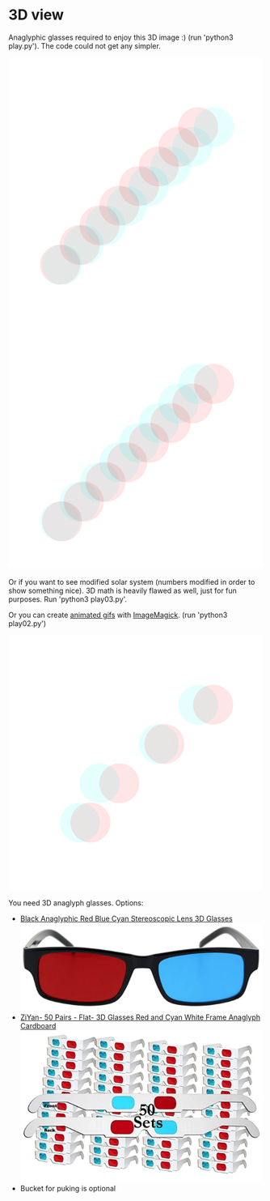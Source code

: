 # 3D view

Anaglyphic glasses required to enjoy this 3D image :) (run 'python3 play.py'). The code could not get any simpler.

![Whoa 1](./pics/Whoa.png)
![Whoa 2](./pics/Whoa02.png)

Or if you want to see modified solar system (numbers modified in order to show something nice). 3D math is heavily flawed as well, just for fun purposes. Run 'python3 play03.py'.

Or you can create [animated gifs](https://averagelinuxuser.com/make-gif-in-linux-with-one-simple-command/) with [ImageMagick](https://imagemagick.org/index.php). (run 'python3 play02.py')

![Whoa GIF](./pics/animatedGIF2.gif)

You need 3D anaglyph glasses. Options:
* [Black Anaglyphic Red Blue Cyan Stereoscopic Lens 3D Glasses](https://www.amazon.com/gp/product/B07NQVZM72/)
[![anaglypgic glasses 1](./pics/glasses01.png)](https://www.amazon.com/gp/product/B07NQVZM72/)
* [ZiYan- 50 Pairs - Flat- 3D Glasses Red and Cyan White Frame Anaglyph Cardboard](https://www.amazon.com/gp/product/B0739L6QCP/)
[![anaglyphic glasses 2](./pics/glasses02.png)](https://www.amazon.com/gp/product/B0739L6QCP/)
* Bucket for puking is optional
